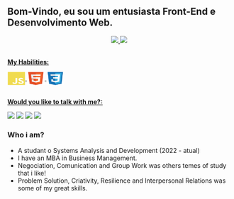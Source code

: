 ## Bom-Vindo, eu sou um entusiasta Front-End e Desenvolvimento Web.

<div align="center">
  <a href="https://github.com/souzaslucas">
  <img height="165em" src="https://github-readme-stats.vercel.app/api?username=souzaslucas&show_icons=true&theme=white&include_all_commits=true&count_private=true"/>
  <img height="165em" src="https://github-readme-stats.vercel.app/api/top-langs/?username=souzaslucas&layout=compact&langs_count=7&theme=white"/>
</div>
<div style="display: inline_block">
<br>
<strong><p> My Habilities: </p></strong>
  <img align="center" alt="Lucas-JS" height="30" width="40" src="https://raw.githubusercontent.com/devicons/devicon/master/icons/javascript/javascript-plain.svg">
  <img align="center" alt="Lucas-HTML" height="30" width="40" src="https://raw.githubusercontent.com/devicons/devicon/master/icons/html5/html5-original.svg">
  <img align="center" alt="Lucas-CSS" height="30" width="40" src="https://raw.githubusercontent.com/devicons/devicon/master/icons/css3/css3-original.svg">
</div>
  
  ##
 
<div> 
  <strong><p> Would you like to talk with me?: </p></strong>
  <a href="https://www.linkedin.com/in/souzaslucas" target="_blank"><img src="https://img.shields.io/badge/-LinkedIn-%230077B5?style=for-the-badge&logo=linkedin&logoColor=white" target="_blank"></a>
  <a href="https://www.instagram.com/souzaslucas/" target="_blank"><img src="https://img.shields.io/badge/-Instagram-%23E4405F?style=for-the-badge&logo=instagram&logoColor=white" target="_blank"></a>
  <a href="https://wa.me/+5511942900849?text=Ol%C3%A1,%20vi%20o%20seu%20GitHub%20e%20gostaria%20de%20conversar%20com%20voc%C3%AA" target="_blank"><img src="https://img.shields.io/badge/WhatsApp-25D366?style=for-the-badge&logo=whatsapp&logoColor=white" target="_blank"></a> 
  <a href="https://twitter.com/souzaslucas_" target="_blank"><img src="https://img.shields.io/badge/Twitter-1DA1F2?style=for-the-badge&logo=twitter&logoColor=white" target="_blank"></a> 
 </div>
 
 <div>
 <h3> Who i am? </h3>
 
 <ul>
 <li> A studant o Systems Analysis and Development (2022 - atual) </li>
 <li> I have an MBA in Business Management. </li>
 <li> Negociation, Comunication and Group Work was others temes of study that i like! </li>
 <li> Problem Solution, Criativity, Resilience and Interpersonal Relations was some of my  great skills. </li>
 </ul>
 </div>
